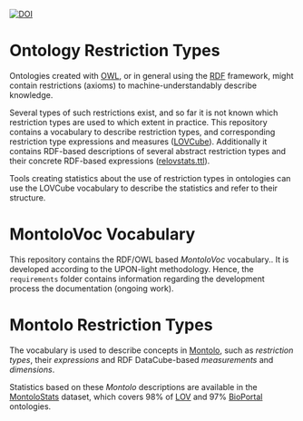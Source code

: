 [![DOI](https://zenodo.org/badge/161186859.svg)](http://doi.org/10.5281/zenodo.2638002)

# Ontology Restriction Types

Ontologies created with [OWL](https://www.w3.org/TR/owl2-overview/), 
or in general using the [RDF](https://www.w3.org/TR/rdf11-concepts/) framework, might contain restrictions (axioms) to machine-understandably describe knowledge.

Several types of such restrictions exist, and so far it is not known which restriction types are used to which extent in practice. 
This repository contains a vocabulary to describe restriction types, and corresponding restriction type expressions and measures ([LOVCube](lovcube.owl)).
Additionally it contains RDF-based descriptions of several abstract restriction types and their concrete RDF-based expressions ([relovstats.ttl](relovstats.ttl)).

Tools creating statistics about the use of restriction types in ontologies can use the LOVCube vocabulary to describe the statistics and refer to their structure.

# MontoloVoc Vocabulary

This repository contains the RDF/OWL based *MontoloVoc* vocabulary..
It is developed according to the UPON-light methodology. 
Hence, the `requirements` folder contains information regarding the development process the documentation (ongoing work).


# Montolo Restriction Types

The vocabulary is used to describe concepts in [Montolo](https://github.com/IDLabResearch/Montolo),
such as *restriction types*, their *expressions* and RDF DataCube-based *measurements* and *dimensions*.

Statistics based on these *Montolo* descriptions are available in the [MontoloStats](https://w3id.org/montolo/data/montolo-stats) dataset,
which covers 98% of [LOV](http://lov.linkeddata.es) and 97% [BioPortal](https://bioportal.bioontology.org) ontologies.

